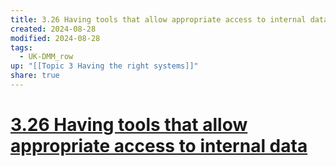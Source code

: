 ```yaml
---
title: 3.26 Having tools that allow appropriate access to internal data
created: 2024-08-28
modified: 2024-08-28
tags:
  - UK-DMM_row
up: "[[Topic 3 Having the right systems]]"
share: true
---
```

# [3.26 Having tools that allow appropriate access to internal data](3.26%20Having%20tools%20that%20allow%20appropriate%20access%20to%20internal%20data.md)
